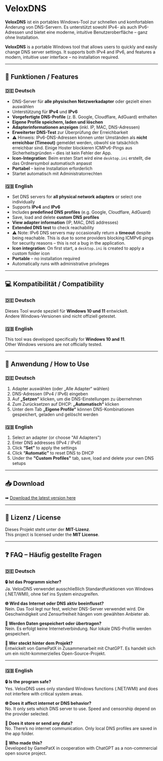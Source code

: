 # VeloxDNS

**VeloxDNS** ist ein portables Windows-Tool zur schnellen und komfortablen Änderung von DNS-Servern. Es unterstützt sowohl IPv4- als auch IPv6-Adressen und bietet eine moderne, intuitive Benutzeroberfläche – ganz ohne Installation.

**VeloxDNS** is a portable Windows tool that allows users to quickly and easily change DNS server settings. It supports both IPv4 and IPv6, and features a modern, intuitive user interface – no installation required.

---

## 🧩 Funktionen / Features

### 🇩🇪 Deutsch
- DNS-Server für **alle physischen Netzwerkadapter** oder gezielt einen auswählen
- Unterstützung für **IPv4** und **IPv6**
- **Vorgefertigte DNS-Profile** (z. B. Google, Cloudflare, AdGuard) enthalten
- **Eigene Profile speichern, laden und löschen**
- **Adapterinformationen anzeigen** (inkl. IP, MAC, DNS-Adressen)
- **Erweiterter DNS-Test** zur Überprüfung der Erreichbarkeit
- ⚠ Hinweis: IPv6-DNS-Adressen können unter Umständen als **nicht erreichbar (Timeout)** gemeldet werden, obwohl sie tatsächlich erreichbar sind. Einige Hoster blockieren ICMPv6-Pings aus Sicherheitsgründen – dies ist kein Fehler der App.
- **Icon-Integration**: Beim ersten Start wird eine `desktop.ini` erstellt, die das Ordnersymbol automatisch anpasst
- **Portabel** – keine Installation erforderlich
- Startet automatisch mit Administratorrechten

### 🇬🇧 English
- Set DNS servers for **all physical network adapters** or select one individually
- Supports **IPv4** and **IPv6**
- Includes **predefined DNS profiles** (e.g. Google, Cloudflare, AdGuard)
- Save, load and delete **custom DNS profiles**
- **View adapter information** (IP, MAC, DNS addresses)
- **Extended DNS test** to check reachability
- ⚠ Note: IPv6 DNS servers may occasionally return a **timeout** despite being reachable. This is due to some providers blocking ICMPv6 pings for security reasons – this is not a bug in the application.
- **Icon integration**: On first start, a `desktop.ini` is created to apply a custom folder icon
- **Portable** – no installation required
- Automatically runs with administrative privileges

---

## 💻 Kompatibilität / Compatibility

### 🇩🇪 Deutsch  
Dieses Tool wurde speziell für **Windows 10 und 11** entwickelt.  
Andere Windows-Versionen sind nicht offiziell getestet.

### 🇬🇧 English  
This tool was developed specifically for **Windows 10 and 11**.  
Other Windows versions are not officially tested.

---

## 📘 Anwendung / How to Use

### 🇩🇪 Deutsch

1. Adapter auswählen (oder „Alle Adapter“ wählen)
2. DNS-Adressen (IPv4 / IPv6) eingeben
3. Auf **„Setzen“** klicken, um die DNS-Einstellungen zu übernehmen
4. Zum Zurücksetzen auf DHCP: **„Automatisch“** klicken
5. Unter dem Tab **„Eigene Profile“** können DNS-Kombinationen gespeichert, geladen und gelöscht werden

### 🇬🇧 English

1. Select an adapter (or choose "All Adapters")
2. Enter DNS addresses (IPv4 / IPv6)
3. Click **“Set”** to apply the settings
4. Click **“Automatic”** to reset DNS to DHCP
5. Under the **"Custom Profiles"** tab, save, load and delete your own DNS setups

---

## 📥 Download

➡ [Download the latest version here](https://github.com/GamePatX/VeloxDNS/releases)

---

## 🪪 Lizenz / License

Dieses Projekt steht unter der **MIT-Lizenz**.  
This project is licensed under the **MIT License**.

---

## ❓ FAQ – Häufig gestellte Fragen

### 🇩🇪 Deutsch

**🔒 Ist das Programm sicher?**  
Ja. VeloxDNS verwendet ausschließlich Standardfunktionen von Windows (.NET/WMI), ohne tief ins System einzugreifen.

**🌐 Wird das Internet oder DNS aktiv beeinflusst?**  
Nein. Das Tool legt nur fest, welcher DNS-Server verwendet wird. Die Geschwindigkeit und Zensurfreiheit hängen vom gewählten Anbieter ab.

**📁 Werden Daten gespeichert oder übertragen?**  
Nein. Es erfolgt keine Internetverbindung. Nur lokale DNS-Profile werden gespeichert.

**👤 Wer steckt hinter dem Projekt?**  
Entwickelt von GamePatX in Zusammenarbeit mit ChatGPT. Es handelt sich um ein nicht-kommerzielles Open-Source-Projekt.

---

### 🇬🇧 English

**🔒 Is the program safe?**  
Yes. VeloxDNS uses only standard Windows functions (.NET/WMI) and does not interfere with critical system areas.

**🌐 Does it affect internet or DNS behavior?**  
No. It only sets which DNS server to use. Speed and censorship depend on the provider selected.

**📁 Does it store or send any data?**  
No. There’s no internet communication. Only local DNS profiles are saved in the app folder.

**👤 Who made this?**  
Developed by GamePatX in cooperation with ChatGPT as a non-commercial open source project.
